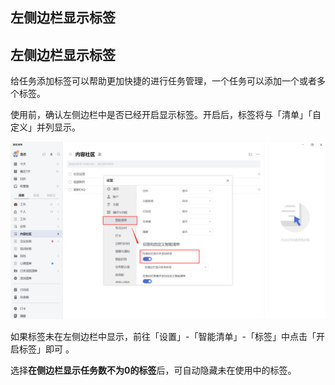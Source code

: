 ## 左侧边栏显示标签

## 左侧边栏显示标签

给任务添加标签可以帮助更加快捷的进行任务管理，一个任务可以添加一个或者多个标签。

使用前，确认左侧边栏中是否已经开启显示标签。开启后，标签将与「清单」「自定义」并列显示。

![images32](../../images/windows/32.png)

如果标签未在左侧边栏中显示，前往「设置」-「智能清单」-「标签」中点击「开启标签」即可 。

选择**在侧边栏显示任务数不为0的标签**后，可自动隐藏未在使用中的标签。


